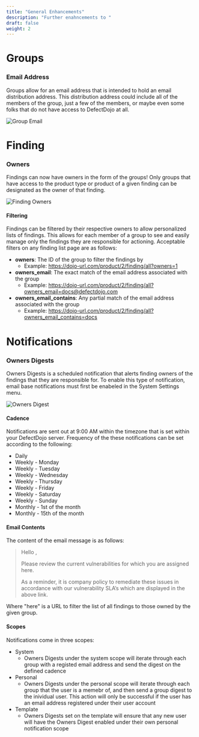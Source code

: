 ```yaml
---
title: "General Enhancements"
description: "Further enahncements to "
draft: false
weight: 2
---
```


# Groups

### Email Address

Groups allow for an email address that is intended to hold an email distribution address. This distribution address
could include all of the members of the group, just a few of the members, or maybe even some folks that do not have
access to DefectDojo at all.

![Group Email](../../../images/general_enhancements/group_email.png)

# Finding

### Owners

Findings can now have owners in the form of the groups! Only groups that have access to the product type or product
of a given finding can be designated as the owner of that finding. 

![Finding Owners](../../../images/general_enhancements/finding_owners.png)

#### Filtering

Findings can be filtered by their respective owners to allow personalized lists of findings. This allows for each
member of a group to see and easily manage only the findings they are responsible for actioning. Acceptable filters
on any finding list page are as follows:

- **owners**: The ID of the group to filter the findings by
  - Example: https://dojo-url.com/product/2/finding/all?owners=1
- **owners_email**: The exact match of the email address associated with the group
  - Example: https://dojo-url.com/product/2/finding/all?owners_email=docs@defectdojo.com
- **owners_email_contains**: Any partial match of the email address associated with the group
  - Example: https://dojo-url.com/product/2/finding/all?owners_email_contains=docs

# Notifications

### Owners Digests

Owners Digests is a scheduled notification that alerts finding owners of the findings that they are responsible for. 
To enable this type of notification, email base notifications must first be enabeled in the System Settings menu.

![Owners Digest](../../../images/general_enhancements/notifications_owners_digest.png)

#### Cadence

Notifications are sent out at 9:00 AM within the timezone that is set within your DefectDojo server. Frequency
of the these notifications can be set according to the following:
- Daily
- Weekly - Monday
- Weekly - Tuesday
- Weekly - Wednesday
- Weekly - Thursday
- Weekly - Friday
- Weekly - Saturday
- Weekly - Sunday
- Monthly - 1st of the month
- Monthly - 15th of the month

#### Email Contents

The content of the email message is as follows:

> Hello <User Group Name>,
> 
> Please review the current vulnerabilities for which you are assigned here.
> 
> As a reminder, it is company policy to remediate these issues in accordance with our vulnerability SLA’s which are displayed in the above link.

Where "here" is a URL to filter the list of all findings to those owned by the given group.

#### Scopes

Notifications come in three scopes:

- System
  - Owners Digests under the system scope will iterate through each group with a registed email address and send the
    digest on the defined cadence
- Personal
  - Owners Digests under the personal scope will iterate through each group that the user is a memebr of, and then
    send a group digest to the inividual user. This action will only be successful if the user has an email address
    registered under their user account
- Template
  - Owners Digests set on the template will ensure that any new user will have the Owners Digest enabled under their
    own personal notification scope
